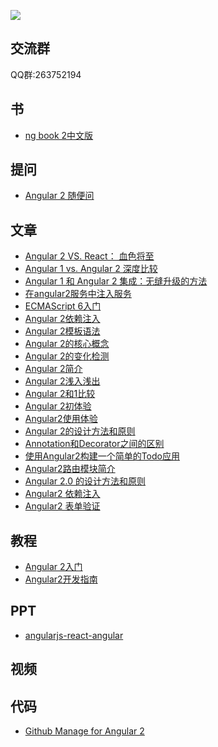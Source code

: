 ![](https://angular.io/resources/images/logos/standard/shield-large@2x.png)

交流群
---------
QQ群:263752194

书
---------

* [ng book 2中文版](https://github.com/kittencup/angular2-ama-cn/issues/43)

提问
---------
* [Angular 2 随便问](https://github.com/kittencup/angular2-ama-cn)


文章
---------
* [Angular 2 VS. React： 血色将至](http://www.zcfy.cc/article/142)
* [Angular 1 vs. Angular 2 深度比较](http://www.oschina.net/translate/angular-1-vs-angular-2-a-high-level-comparison)
* [Angular 1 和 Angular 2 集成：无缝升级的方法](http://www.oschina.net/translate/angular-1-and-angular-2-coexistence)
* [在angular2服务中注入服务](http://kittencup.com/javascript/2015/11/11/%E5%9C%A8angular2%E6%9C%8D%E5%8A%A1%E4%B8%AD%E6%B3%A8%E5%85%A5%E6%9C%8D%E5%8A%A1.html)
* [ECMAScript 6入门](http://es6.ruanyifeng.com/)
* [Angular 2依赖注入](http://kittencup.com/javascript/2015/07/23/Angular%202%E4%B8%AD%E7%9A%84%E4%BE%9D%E8%B5%96%E6%B3%A8%E5%85%A5.html)
* [Angular 2模板语法](http://kittencup.com/javascript/2015/07/20/Angular%202%E6%A8%A1%E6%9D%BF%E8%AF%AD%E6%B3%95.html)
* [Angular 2的核心概念](http://kittencup.com/javascript/2015/07/17/Angular%202%E7%9A%84%E6%A0%B8%E5%BF%83%E6%A6%82%E5%BF%B5.html)
* [Angular 2的变化检测](http://kittencup.com/javascript/2015/07/18/Angular%202%E7%9A%84%E5%8F%98%E5%8C%96%E6%A3%80%E6%B5%8B.html)
* [Angular 2简介](http://zhuanlan.zhihu.com/FrontendMagazine/20058966)
* [Angular 2浅入浅出](http://segmentfault.com/a/1190000002637529)
* [Angular 2和1比较](http://www.html-js.com/article/AngularJS-mass-Angular-2-and-1x-comparison)
* [Angular 2初体验](http://www.reqianduan.com/2758.html)
* [Angular2使用体验](http://web.jobbole.com/83017/)
* [Angular 2的设计方法和原则](http://blog.jobbole.com/63264/)
* [Annotation和Decorator之间的区别](http://kittencup.com/javascript/2015/08/05/Annotation%E5%92%8CDecorator%E4%B9%8B%E9%97%B4%E7%9A%84%E5%8C%BA%E5%88%AB.html)
* [使用Angular2构建一个简单的Todo应用](https://github.com/jnotnull/JavaScript-Sturcture/wiki/%E4%BD%BF%E7%94%A8Angular2%E6%9E%84%E5%BB%BA%E4%B8%80%E4%B8%AA%E7%AE%80%E5%8D%95%E7%9A%84Todo%E5%BA%94%E7%94%A8)
* [Angular2路由模块简介](http://chensd.com/2015-06/Angular-New-Router.html)
* [Angular 2.0 的设计方法和原则](http://blog.jobbole.com/63264/)
* [Angular2 依赖注入](http://gabriel0402.github.io/2015/12/25/angular-dependency-injection/)
* [Angular2 表单验证](http://gabriel0402.github.io/2015/12/24/angular2-form/)

教程
---------
* [Angular 2入门](http://www.hubwiz.com/course/5599d367a164dd0d75929c76/)
* [Angular2开发指南](https://github.com/gf-rd/blog/issues/21)

PPT
---------
* [angularjs-react-angular](https://github.com/kittencup/angularjs-react-angular)

视频
---------

代码
---------
* [Github Manage for Angular 2](https://github.com/kittencup/angular2-github-manage)

